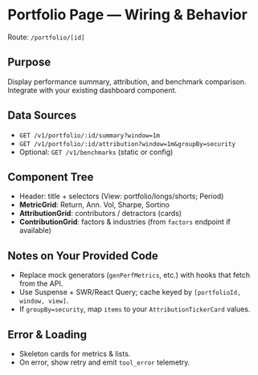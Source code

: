 # Portfolio Page — Wiring & Behavior

Route: `/portfolio/[id]`

## Purpose
Display performance summary, attribution, and benchmark comparison. Integrate with your existing dashboard component.

## Data Sources
- `GET /v1/portfolio/:id/summary?window=1m`
- `GET /v1/portfolio/:id/attribution?window=1m&groupBy=security`
- Optional: `GET /v1/benchmarks` (static or config)

## Component Tree
- Header: title + selectors (View: portfolio/longs/shorts; Period)
- **MetricGrid**: Return, Ann. Vol, Sharpe, Sortino
- **AttributionGrid**: contributors / detractors (cards)
- **ContributionGrid**: factors & industries (from `factors` endpoint if available)

## Notes on Your Provided Code
- Replace mock generators (`genPerfMetrics`, etc.) with hooks that fetch from the API.
- Use Suspense + SWR/React Query; cache keyed by `[portfolioId, window, view]`.
- If `groupBy=security`, map `items` to your `AttributionTickerCard` values.

## Error & Loading
- Skeleton cards for metrics & lists.
- On error, show retry and emit `tool_error` telemetry.

